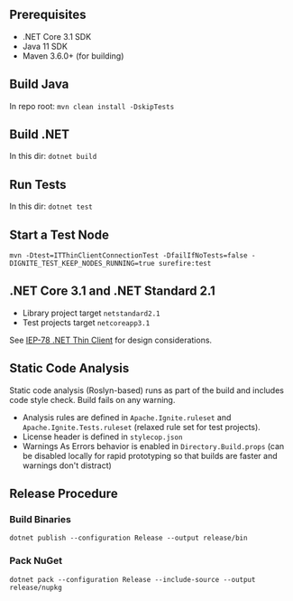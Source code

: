 ## Prerequisites
* .NET Core 3.1 SDK
* Java 11 SDK
* Maven 3.6.0+ (for building)

## Build Java
In repo root: `mvn clean install -DskipTests`

## Build .NET
In this dir: `dotnet build`

## Run Tests
In this dir: `dotnet test`

## Start a Test Node
`mvn -Dtest=ITThinClientConnectionTest -DfailIfNoTests=false -DIGNITE_TEST_KEEP_NODES_RUNNING=true surefire:test`

## .NET Core 3.1 and .NET Standard 2.1

* Library project target `netstandard2.1`
* Test projects target `netcoreapp3.1`

See [IEP-78 .NET Thin Client](https://cwiki.apache.org/confluence/display/IGNITE/IEP-78+.NET+Thin+Client) for design considerations.

## Static Code Analysis

Static code analysis (Roslyn-based) runs as part of the build and includes code style check. Build fails on any warning.
* Analysis rules are defined in `Apache.Ignite.ruleset` and `Apache.Ignite.Tests.ruleset` (relaxed rule set for test projects).
* License header is defined in `stylecop.json`
* Warnings As Errors behavior is enabled in `Directory.Build.props` (can be disabled locally for rapid prototyping so that builds are faster and warnings don't distract)

## Release Procedure

### Build Binaries
`dotnet publish --configuration Release --output release/bin `

### Pack NuGet
`dotnet pack --configuration Release --include-source --output release/nupkg`
